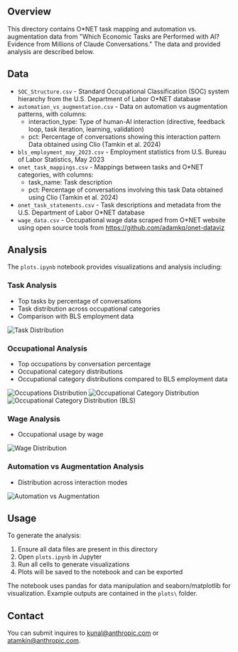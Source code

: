 ## Overview
This directory contains O*NET task mapping and automation vs. augmentation data from "Which Economic Tasks are Performed with AI? Evidence from Millions of Claude Conversations." The data and provided analysis are described below.

## Data

- `SOC_Structure.csv` - Standard Occupational Classification (SOC) system hierarchy from the U.S. Department of Labor O*NET database
- `automation_vs_augmentation.csv` - Data on automation vs augmentation patterns, with columns:
  - interaction_type: Type of human-AI interaction (directive, feedback loop, task iteration, learning, validation)
  - pct: Percentage of conversations showing this interaction pattern
  Data obtained using Clio (Tamkin et al. 2024)
- `bls_employment_may_2023.csv` - Employment statistics from U.S. Bureau of Labor Statistics, May 2023
- `onet_task_mappings.csv` - Mappings between tasks and O*NET categories, with columns:
  - task_name: Task description
  - pct: Percentage of conversations involving this task
  Data obtained using Clio (Tamkin et al. 2024)
- `onet_task_statements.csv` - Task descriptions and metadata from the U.S. Department of Labor O*NET database
- `wage_data.csv` - Occupational wage data scraped from O*NET website using open source tools from https://github.com/adamkq/onet-dataviz

## Analysis

The `plots.ipynb` notebook provides visualizations and analysis including:

### Task Analysis
- Top tasks by percentage of conversations
- Task distribution across occupational categories
- Comparison with BLS employment data

![Task Distribution](plots/task_distribution.png)

### Occupational Analysis  
- Top occupations by conversation percentage
- Occupational category distributions
- Occupational category distributions compared to BLS employment data

![Occupations Distribution](plots/occupations_distribution.png)
![Occupational Category Distribution](plots/occupational_category_distribution.png)
![Occupational Category Distribution (BLS)](plots/occupational_category_distribution_bls.png)

### Wage Analysis
- Occupational usage by wage

![Wage Distribution](plots/wage_distribution.png)

### Automation vs Augmentation Analysis
- Distribution across interaction modes

![Automation vs Augmentation](plots/automation_vs_augmentation.png)

## Usage
To generate the analysis:

1. Ensure all data files are present in this directory
2. Open `plots.ipynb` in Jupyter
3. Run all cells to generate visualizations
4. Plots will be saved to the notebook and can be exported

The notebook uses pandas for data manipulation and seaborn/matplotlib for visualization. Example outputs are contained in the `plots\` folder.

## Contact
You can submit inquires to kunal@anthropic.com or atamkin@anthropic.com. 